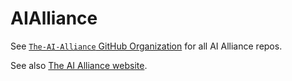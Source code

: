 # AIAlliance

See [`The-AI-Alliance` GitHub Organization](https://github.com/The-AI-Alliance) for all AI Alliance repos.

See also [The AI Alliance website](https://thealliance.ai).
